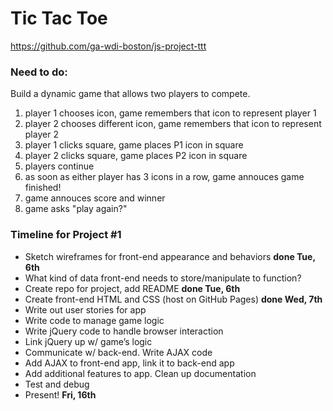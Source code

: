 # Tic Tac Toe

https://github.com/ga-wdi-boston/js-project-ttt



### Need to do:


Build a dynamic game that allows two players to compete.

1. player 1 chooses icon, game remembers that icon to represent player 1
2. player 2 chooses different icon, game remembers that icon to represent player 2
3. player 1 clicks square, game places P1 icon in square
4. player 2 clicks square, game places P2 icon in square
5. players continue
6. as soon as either player has 3 icons in a row, game annouces game finished!
7. game annouces score and winner
8. game asks "play again?"



### Timeline for Project #1


- Sketch wireframes for front-end appearance and behaviors **done Tue, 6th**
- What kind of data front-end needs to store/manipulate to function?
- Create repo for project, add README **done Tue, 6th**
- Create front-end HTML and CSS (host on GitHub Pages) **done Wed, 7th**
- Write out user stories for app
- Write code to manage game logic
- Write jQuery code to handle browser interaction
- Link jQuery up w/ game’s logic
- Communicate w/ back-end.  Write AJAX code
- Add AJAX to front-end app, link it to back-end app
- Add additional features to app.  Clean up documentation
- Test and debug
- Present! **Fri, 16th**
